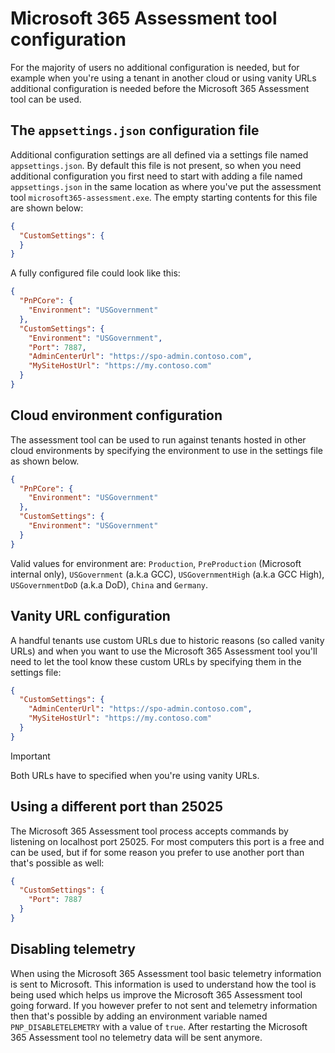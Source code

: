 # Microsoft 365 Assessment tool configuration

For the majority of users no additional configuration is needed, but for example when you're using a tenant in another cloud or using vanity URLs additional configuration is needed before the Microsoft 365 Assessment tool can be used.

## The `appsettings.json` configuration file

Additional configuration settings are all defined via a settings file named `appsettings.json`. By default this file is not present, so when you need additional configuration you first need to start with adding a file named `appsettings.json` in the same location as where you've put the assessment tool `microsoft365-assessment.exe`. The empty starting contents for this file are shown below:

```json
{
  "CustomSettings": {
  }
}
```

A fully configured file could look like this:

```json
{
  "PnPCore": {
    "Environment": "USGovernment"
  },
  "CustomSettings": {
    "Environment": "USGovernment",    
    "Port": 7887,
    "AdminCenterUrl": "https://spo-admin.contoso.com",
    "MySiteHostUrl": "https://my.contoso.com"
  }
}
```

## Cloud environment configuration

The assessment tool can be used to run against tenants hosted in other cloud environments by specifying the environment to use in the settings file as shown below.

```json
{
  "PnPCore": {
    "Environment": "USGovernment"
  },
  "CustomSettings": {
    "Environment": "USGovernment"    
  }
}
```

Valid values for environment are: `Production`, `PreProduction` (Microsoft internal only), `USGovernment` (a.k.a GCC), `USGovernmentHigh` (a.k.a GCC High), `USGovernmentDoD` (a.k.a DoD), `China` and `Germany`.

## Vanity URL configuration

A handful tenants use custom URLs due to historic reasons (so called vanity URLs) and when you want to use the Microsoft 365 Assessment tool you'll need to let the tool know these custom URLs by specifying them in the settings file:

```json
{
  "CustomSettings": {
    "AdminCenterUrl": "https://spo-admin.contoso.com",
    "MySiteHostUrl": "https://my.contoso.com"
  }
}
```

> [!Important]
> Both URLs have to specified when you're using vanity URLs.

## Using a different port than 25025

The Microsoft 365 Assessment tool process accepts commands by listening on localhost port 25025. For most computers this port is a free and can be used, but if for some reason you prefer to use another port than that's possible as well:

```json
{
  "CustomSettings": {
    "Port": 7887
  }
}
```

## Disabling telemetry

When using the Microsoft 365 Assessment tool basic telemetry information is sent to Microsoft. This information is used to understand how the tool is being used which helps us improve the Microsoft 365 Assessment tool going forward. If you however prefer to not sent and telemetry information then that's possible by adding an environment variable named `PNP_DISABLETELEMETRY` with a value of `true`. After restarting the Microsoft 365 Assessment tool no telemetry data will be sent anymore.
